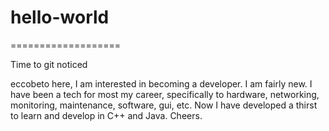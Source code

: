# hello-world
===================

Time to git noticed

eccobeto here, I am interested in becoming a developer. I am fairly new. I have been a tech for most my career, specifically to hardware, networking, monitoring, maintenance, software, gui, etc. Now I have developed a thirst to learn and develop in C++ and Java. Cheers.
